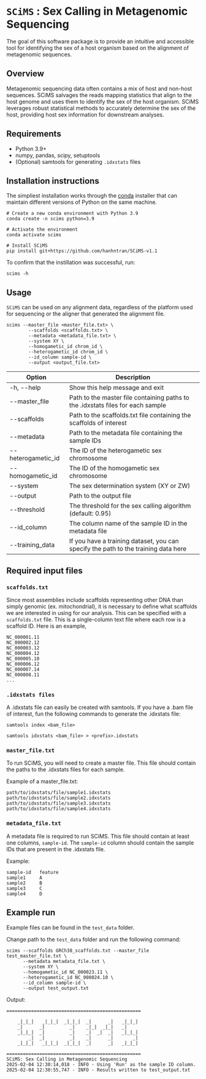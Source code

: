 # `SCiMS` : Sex Calling in Metagenomic Sequencing
The goal of this software package is to provide an intuitive and accessible tool for identifying the sex of a host organism based on the alignment of metagenomic sequences.  

## Overview

Metagenomic sequencing data often contains a mix of host and non-host sequences. SCiMS salvages the reads mapping statistics that align to the host genome and uses them to identify the sex of the host organism. SCiMS leverages robust statistical methods to accurately determine the sex of the host, providing host sex information for downstream analyses.

## Requirements

- Python 3.9+
- numpy, pandas, scipy, setuptools
- (Optional) samtools for generating `.idxstats` files 

## Installation instructions

The simpliest installation works through the [conda](https://docs.conda.io/en/latest/miniconda.html) installer that can maintain different versions of Python on the same machine. 

```
# Create a new conda environment with Python 3.9
conda create -n scims python=3.9

# Activate the environment
conda activate scims

# Install SCiMS
pip install git+https://github.com/hanhntran/SCiMS-v1.1
```

To confirm that the instillation was successful, run:
```
scims -h
```

## Usage
`SCiMS` can be used on any alignment data, regardless of the platform used for sequencing or the aligner that generated the alignment file. 

```
scims --master_file <master_file.txt> \
        --scaffolds <scaffolds.txt> \
        --metadata <metadata_file.txt> \
        --system XY \
        --homogametic_id chrom_id \
        --heterogametic_id chrom_id \
        --id_column sample-id \
        --output <output_file.txt>
```
| Option             | Description                                                                          |
|--------------------|----------------------------------------------------------------------------------|
| -h, --help         | Show this help message and exit                                                      |
| --master_file      | Path to the master file containing paths to the .idxstats files for each sample         |
| --scaffolds        | Path to the scaffolds.txt file containing the scaffolds of interest                     |
| --metadata         | Path to the metadata file containing the sample IDs                                   |
| --heterogametic_id | The ID of the heterogametic sex chromosome                                             |
| --homogametic_id   | The ID of the homogametic sex chromosome                                               |
| --system           | The sex determination system (XY or ZW)                                                |
| --output           | Path to the output file                                                                |
| --threshold        | The threshold for the sex calling algorithm (default: 0.95)                             |
| --id_column        | The column name of the sample ID in the metadata file                                  |
| --training_data    | If you have a training dataset, you can specify the path to the training data here        |

## Required input files

### `scaffolds.txt`
Since most assemblies include scaffolds representing other DNA than simply genomic (ex. mitochondrial), it is necessary to define what scaffolds we are interested in using for our analysis. This can be specified with a ```scaffolds.txt``` file. This is a single-column text file where each row is a scaffold ID. Here is an example, 
```
NC_000001.11
NC_000002.12
NC_000003.12
NC_000004.12
NC_000005.10
NC_000006.12
NC_000007.14
NC_000008.11
...
``` 

### `.idxstats files`
A .idxstats file can easily be created with samtools. If you have a .bam file of interest, fun the following commands to generate the .idxstats file:

```shell
samtools index <bam_file>
```

```shell
samtools idxstats <bam_file> > <prefix>.idxstats
```
### `master_file.txt`
To run SCiMS, you will need to create a master file. This file should contain the paths to the .idxstats files for each sample. 

Example of a master_file.txt:
```
path/to/idxstats/file/sample1.idxstats
path/to/idxstats/file/sample2.idxstats
path/to/idxstats/file/sample3.idxstats
path/to/idxstats/file/sample4.idxstats
```

### `metadata_file.txt`
A metadata file is required to run SCiMS. This file should contain at least one columns, `sample-id`. The `sample-id` column should contain the sample IDs that are present in the .idxstats file. 

Example:
```
sample-id	feature
sample1		A
sample2		B
sample3		C
sample4		D

```

## Example run
Example files can be found in the ```test_data``` folder.

Change path to the ```test_data``` folder and run the following command:
```
scims --scaffolds GRCh38_scaffolds.txt --master_file test_master_file.txt \
      --metadata metadata_file.txt \
      --system XY \
      --homogametic_id NC_000023.11 \
      --heterogametic_id NC_000024.10 \
      --id_column sample-id \
      --output test_output.txt
```

Output:
```
=================================================

    _|_|_|   _|_|_|  _|_|_|  _|      _|   _|_|_|  
    _|      _|         _|    _|_|  _|_|   _|        
    _|_|_|  _|         _|    _|  _|  _|   _|_|_|    
        _|  _|         _|    _|      _|       _|  
    _|_|_|   _|_|_|  _|_|_|  _|      _|   _|_|_|    
    
=================================================
SCiMS: Sex Calling in Metagenomic Sequencing
2025-02-04 12:30:14,018 - INFO - Using 'Run' as the sample ID column.
2025-02-04 12:30:55,747 - INFO - Results written to test_output.txt
```


